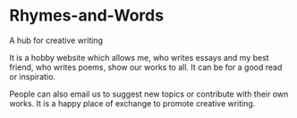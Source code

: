 # Rhymes-and-Words
A hub for creative writing

It is a hobby website which allows me, who writes essays and my best friend, who writes poems, show our works to all. It can be for a good read or inspiratio.

People can also email us to suggest new topics or contribute with their own works.
It is a happy place of exchange to promote creative writing.
